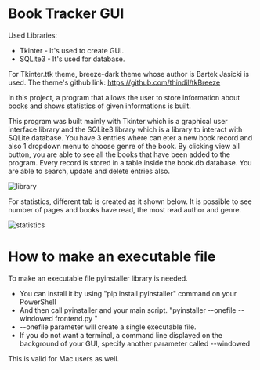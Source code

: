 # Book Tracker GUI

Used Libraries: 
* Tkinter - It's used to create GUI.
* SQLite3 - It's used for database. 

For Tkinter.ttk theme, breeze-dark theme whose author is Bartek Jasicki is used. The theme's github link: https://github.com/thindil/tkBreeze

In this project, a program that allows the user to store information about books and shows statistics of given informations is built. 

This program was built mainly with Tkinter which is a graphical user interface library and the SQLite3 library which is a library to interact with SQLite database. You have 3 entries where can eter a new book record and also 1 dropdown menu to choose genre of the book. By clicking view all button, you are able to see all the books that have been added to the program. Every record is stored in a table inside the book.db database. You are able to search, update and delete entries also. 

![library](https://user-images.githubusercontent.com/78566362/110482478-c2e60a80-80f9-11eb-85ea-c6f63f3a0f78.png)

For statistics, different tab is created as it shown below. It is possible to see number of pages and books have read, the most read author and genre. 

![statistics](https://user-images.githubusercontent.com/78566362/110482495-c5e0fb00-80f9-11eb-8ecb-0885fc8b9b50.png)

# How to make an executable file 

To make an executable file pyinstaller library is needed. 
* You can install it by using "pip install pyinstaller" command on your PowerShell
* And then call pyinstaller and your main script.  "pyinstaller --onefile --windowed frontend.py "
* --onefile parameter will create a single executable file. 
* If you do not want a terminal, a command line displayed on the background of your GUI, specify another parameter called --windowed

This is valid for Mac users as well. 
